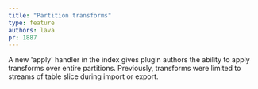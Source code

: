 ```yaml
---
title: "Partition transforms"
type: feature
authors: lava
pr: 1887
---
```


A new 'apply' handler in the index gives plugin authors the ability to
apply transforms over entire partitions. Previously, transforms were
limited to streams of table slice during import or export.
